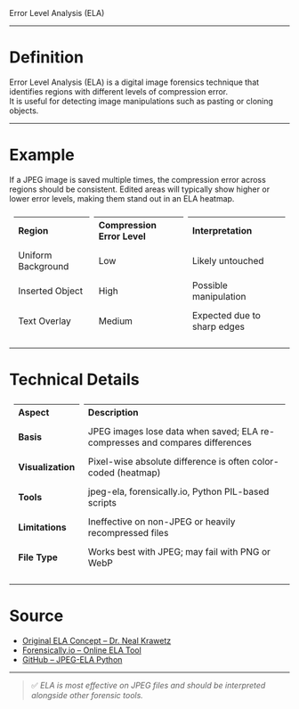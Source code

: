 <div class="text-4xl font-bold text-black  p-6 rounded mb-8">
  Error Level Analysis (ELA)
</div>

---

# Definition

Error Level Analysis (ELA) is a digital image forensics technique that identifies regions with different levels of compression error.  
It is useful for detecting image manipulations such as pasting or cloning objects.

---

# Example

If a JPEG image is saved multiple times, the compression error across regions should be consistent. Edited areas will typically show higher or lower error levels, making them stand out in an ELA heatmap.

<table style="width:100%; border-collapse: separate; border-spacing: 0.5em;">
  <tr><th align="left">Region</th><th align="left">Compression Error Level</th><th align="left">Interpretation</th></tr>
  <tr><td>Uniform Background</td><td>Low</td><td>Likely untouched</td></tr>
  <tr><td>Inserted Object</td><td>High</td><td>Possible manipulation</td></tr>
  <tr><td>Text Overlay</td><td>Medium</td><td>Expected due to sharp edges</td></tr>
</table>

---

# Technical Details

<table style="width:100%; border-collapse: separate; border-spacing: 0.5em;">
  <tr><th align="left">Aspect</th><th align="left">Description</th></tr>
  <tr>
    <td><strong>Basis</strong></td>
    <td>JPEG images lose data when saved; ELA re-compresses and compares differences</td>
  </tr>
  <tr>
    <td><strong>Visualization</strong></td>
    <td>Pixel-wise absolute difference is often color-coded (heatmap)</td>
  </tr>
  <tr>
    <td><strong>Tools</strong></td>
    <td>jpeg-ela, forensically.io, Python PIL-based scripts</td>
  </tr>
  <tr>
    <td><strong>Limitations</strong></td>
    <td>Ineffective on non-JPEG or heavily recompressed files</td>
  </tr>
  <tr>
    <td><strong>File Type</strong></td>
    <td>Works best with JPEG; may fail with PNG or WebP</td>
  </tr>
</table>

---

# Source

- [Original ELA Concept – Dr. Neal Krawetz](https://www.hackerfactor.com/blog/index.php?/archives/529-Error-Level-Analysis.html)
- [Forensically.io – Online ELA Tool](https://29a.ch/photo-forensics/#error-level-analysis)
- [GitHub – JPEG-ELA Python](https://github.com/dalmia/ELA)

---

> ✅ *ELA is most effective on JPEG files and should be interpreted alongside other forensic tools.*
